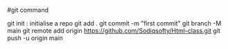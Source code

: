 #git command

git init : initialise a repo
git add .
git commit -m "first commit"
git branch -M main
git remote add origin https://github.com/Sodiqsofty/Html-class.git
git push -u origin main